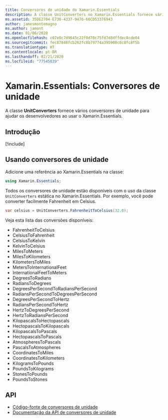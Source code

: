 ```yaml
---
title: Conversores de unidade do Xamarin.Essentials
description: A classe UnitConverters no Xamarin.Essentials fornece vários conversores de unidade para ajudar os desenvolvedores ao usar o Xamarin.Essentials.
ms.assetid: 35DE2704-E730-4337-9476-66CD53376943
author: jamesmontemagno
ms.author: jamont
ms.date: 01/06/2020
ms.openlocfilehash: c07e0c7d9645c22f0d70c75fd7d8dffdec8cde04
ms.sourcegitcommit: fec87846fcb262fc8b79774a395908c8c8fc8f5b
ms.translationtype: HT
ms.contentlocale: pt-BR
ms.lasthandoff: 02/21/2020
ms.locfileid: "77545039"
---
```

# <a name="xamarinessentials-unit-converters"></a>Xamarin.Essentials: Conversores de unidade

A classe **UnitConverters** fornece vários conversores de unidade para ajudar os desenvolvedores ao usar o Xamarin.Essentials.

## <a name="get-started"></a>Introdução

[!include[](~/essentials/includes/get-started.md)]

## <a name="using-unit-converters"></a>Usando conversores de unidade

Adicione uma referência ao Xamarin.Essentials na classe:

```csharp
using Xamarin.Essentials;
```

Todos os conversores de unidade estão disponíveis com o uso da classe `UnitConverters` estática no Xamarin.Essentials. Por exemplo, você pode converter facilmente Fahrenheit em Celsius.

```csharp
var celsius = UnitConverters.FahrenheitToCelsius(32.0);
```

Veja esta lista das conversões disponíveis:

- FahrenheitToCelsius
- CelsiusToFahrenheit
- CelsiusToKelvin
- KelvinToCelsius
- MilesToMeters
- MilesToKilometers
- KilometersToMiles
- MetersToInternationalFeet
- InternationalFeetToMeters
- DegreesToRadians
- RadiansToDegrees
- DegreesPerSecondToRadiansPerSecond
- RadiansPerSecondToDegreesPerSecond
- DegreesPerSecondToHertz
- RadiansPerSecondToHertz
- HertzToDegreesPerSecond
- HertzToRadiansPerSecond
- KilopascalsToHectopascals
- HectopascalsToKilopascals
- KilopascalsToPascals
- HectopascalsToPascals
- AtmospheresToPascals
- PascalsToAtmospheres
- CoordinatesToMiles
- CoordinatesToKilometers
- KilogramsToPounds
- PoundsToKilograms
- StonesToPounds
- PoundsToStones

## <a name="api"></a>API

- [Código-fonte de conversores de unidade](https://github.com/xamarin/Essentials/tree/master/Xamarin.Essentials/Types/UnitConverters.shared.cs)
- [Documentação da API de conversores de unidade](xref:Xamarin.Essentials.UnitConverters)
